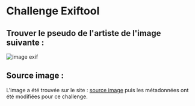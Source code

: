 # Challenge Exiftool

## Trouver le pseudo de l'artiste de l'image suivante : 

![image exif](images/john-logo.png)

## Source image : 
L'image a été trouvée sur le site : 
[source image](https://en.freejpg.com.ar/free/info/100031658/milky-way-pine-forest-night-dawn)
puis les métadonnées ont été modifiées pour ce challenge.